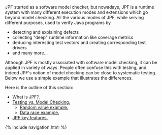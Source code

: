 JPF started as a software model checker, but nowadays, JPF is a runtime system with many different execution modes and extensions which go beyond model checking. All the various modes of JPF, while serving different purposes, used to verify Java programs by

 * detecting and explaining defects
 * collecting "deep" runtime information like coverage metrics
 * deducing interesting test vectors and creating corresponding test drivers
 * and many more...   

Although JPF is mostly associated with software model checking, it can be applied in variety of ways.  People often confuse this with testing, and indeed JPF's notion of model checking can be close to systematic testing. Below we use a simple example that illustrates the differences.

Here is the outline of this section:

  * [What is JPF?.](What-is-JPF)
  * [Testing vs. Model Checking.](Testing-vs.-Model-Checking)
    - [Random value example.](Random-Example)
    - [Data race example.](Race-Example)
  * [JPF key features.](Classification)
    

{% include navigation.html %}
